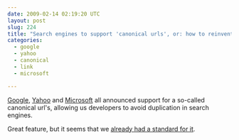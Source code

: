 ```yaml
---
date: 2009-02-14 02:19:20 UTC
layout: post
slug: 224
title: "Search engines to support 'canonical urls', or: how to reinvent the wheel"
categories:
  - google
  - yahoo
  - canonical
  - link
  - microsoft

---
```

<p><a href="http://googlewebmastercentral.blogspot.com/2009/02/specify-your-canonical.html">Google</a>, <a href="http://ysearchblog.com/2009/02/12/fighting-duplication-adding-more-arrows-to-your-quiver/">Yahoo</a> and <a href="http://blogs.msdn.com/webmaster/archive/2009/02/12/partnering-to-help-solve-duplicate-content-issues.aspx">Microsoft</a> all announced support for a so-called canonical url's, allowing us developers to avoid duplication in search engines.</p>

<p>Great feature, but it seems that we <a href="http://www.w3.org/Protocols/rfc2616/rfc2616-sec14.html#sec14.14">already had a standard for it</a>.</p>

